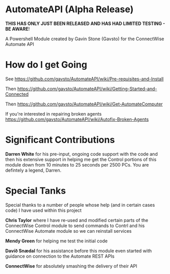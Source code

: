 # AutomateAPI (Alpha Release)
**THIS HAS ONLY JUST BEEN RELEASED AND HAS HAD LIMITED TESTING - BE AWARE**!

A Powershell Module created by Gavin Stone (Gavsto) for the ConnectWise Automate API

# How do I get Going
See https://github.com/gavsto/AutomateAPI/wiki/Pre-requisites-and-Install

Then https://github.com/gavsto/AutomateAPI/wiki/Getting-Started-and-Connected

Then https://github.com/gavsto/AutomateAPI/wiki/Get-AutomateComputer

If you're interested in repairing broken agents https://github.com/gavsto/AutomateAPI/wiki/Autofix-Broken-Agents

# Significant Contributions

**Darren White** for his pre-input, ongoing code support with the code and then his extensive support in helping me get the Control portions of this module down from 10 minutes to 25 seconds per 2500 PCs. You are defintely a legend, Darren.

# Special Tanks
Special thanks to a number of people whose help (and in certain cases code) I have used within this project

**Chris Taylor** where I have re-used and modified certain parts of the ConnectWise Control module to send commands to Contrl and his ConnectWise Automate module so we can reinstall services

**Mendy Green** for helping me test the initial code

**Davíð Snædal** for his assistance before this module even started with guidance on connection to the Automate REST APIs

**ConnectWise** for absolutely smashing the delivery of their API

